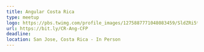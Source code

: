 ```yaml
---
title: Angular Costa Rica
type: meetup
logo: https://pbs.twimg.com/profile_images/1275887771048083459/SldZRi5t_400x400.jpg
url: https://bit.ly/CR-Ang-CFP
deadline: 
location: San Jose, Costa Rica - In Person
---
```

